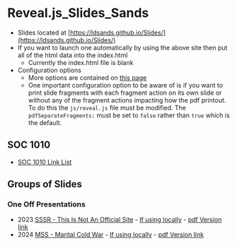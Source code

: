 # Reveal.js_Slides_Sands

<!-- link to this slide [here](https://github.com/ldsands/Slides/blob/master/SlideLinks.md) -->

- Slides located at [https://ldsands.github.io/Slides/](https://ldsands.github.io/Slides/)
- If you want to launch one automatically by using the above site then put all of the html data into the index.html
    - Currently the index.html file is blank
- Configuration options
    - More options are contained on [this page](https://github.com/hakimel/reveal.js)
    - One important configuration option to be aware of is if you want to print slide fragments with each fragment action on its own slide or without any of the fragment actions impacting how the pdf printout. To do this the `js/reveal.js` file must be modified. The `pdfSeparateFragments:` must be set to `false` rather than `true` which is the default.

## SOC 1010

- [SOC 1010 Link List](https://github.com/ldsands/Slides/blob/master/MySlides/SOC1010.md)

## Groups of Slides

### One Off Presentations

<!-- 
- 2016 [SOC 5160 Research Presentation](https://ldsands.github.io/Slides/MySlides/OneOffPresentations/2016_12_Levi_Sands_5160_Res_Pres.html) - [If using locally](Slides/MySlides/OneOffPresentations/2016_12_Levi_Sands_5160_Res_Pres.html) - [pdf Version link](https://ldsands.github.io/Slides/MySlides/OneOffPresentations/2016_12_Levi_Sands_5160_Res_Pres.html?print-pdf)
- 2019 [Thesis Defense](https://ldsands.github.io/Slides/MySlides/OneOffPresentations/Levi_Sands_Thesis_Presentation.html) - [If using locally](Slides/MySlides/OneOffPresentations/Levi_Sands_Thesis_Presentation.html) - [pdf Version link](https://ldsands.github.io/Slides/MySlides/OneOffPresentations/Levi_Sands_Thesis_Presentation.html?print-pdf)
- 2020 [EPLS 6209 Research Presentation](https://ldsands.github.io/Slides/MySlides/OneOffPresentations/2020_05_Levi_Sands_EPLS_6209_Presentation.html) - [If using locally](Slides/MySlides/OneOffPresentations/2020_05_Levi_Sands_EPLS_6209_Presentation.html) - [pdf Version link](https://ldsands.github.io/Slides/MySlides/OneOffPresentations/2020_05_Levi_Sands_EPLS_6209_Presentation.html?print-pdf)
- 2020 [Getting Started with Reference Management Using Zotero](https://ldsands.github.io/Slides/MySlides/OneOffPresentations/2020_09_Levi_Sands_Ref_Man_Zotero.html) - [If using locally](Slides/MySlides/OneOffPresentations/2020_09_Levi_Sands_Ref_Man_Zotero.html) - [pdf Version link](https://ldsands.github.io/Slides/MySlides/OneOffPresentations/2020_09_Levi_Sands_Ref_Man_Zotero.html?print-pdf)
- 2021 [Getting Started with Reference Management Using Zotero](https://ldsands.github.io/Slides/MySlides/OneOffPresentations/2021_10_01_Levi_Sands_Ref_Man_Zotero.html) - [If using locally](Slides/MySlides/OneOffPresentations/2021_10_01_Levi_Sands_Ref_Man_Zotero.html) - [pdf Version link](https://ldsands.github.io/Slides/MySlides/OneOffPresentations/2021_10_01_Levi_Sands_Ref_Man_Zotero.html?print-pdf)
- 2022 [Getting Started with Reference Management Using Zotero](https://ldsands.github.io/Slides/MySlides/OneOffPresentations/2022_09_29_Levi_Sands_Ref_Man_Zotero.html) - [If using locally](Slides/MySlides/OneOffPresentations/2022_09_29_Levi_Sands_Ref_Man_Zotero.html) - [pdf Version link](https://ldsands.github.io/Slides/MySlides/OneOffPresentations/2022_09_29_Levi_Sands_Ref_Man_Zotero.html?print-pdf)
- 2023 [CRIM4440Sp2023 - Hagan Discussion](https://ldsands.github.io/Slides/MySlides/OneOffPresentations/2023_02_23_Levi_Sands_White_Collar_Crime_Hagan_Discussion.html) - [If using locally](Slides/MySlides/OneOffPresentations/2023_02_23_Levi_Sands_White_Collar_Crime_Hagan_Discussion.html) - [pdf Version link](https://ldsands.github.io/Slides/MySlides/OneOffPresentations/2023_02_23_Levi_Sands_White_Collar_Crime_Hagan_Discussion.html?print-pdf)
 -->
- 2023 [SSSR - This Is Not An Official Site](https://ldsands.github.io/Slides/MySlides/OneOffPresentations/2023_10_23_Levi_Sands_SSSR_This_Is_Not_An_Official_Site.html) - [If using locally](Slides/MySlides/OneOffPresentations/2023_10_23_Levi_Sands_SSSR_This_Is_Not_An_Official_Site.html) - [pdf Version link](https://ldsands.github.io/Slides/MySlides/OneOffPresentations/2023_10_23_Levi_Sands_SSSR_This_Is_Not_An_Official_Site.html?print-pdf)
- 2024 [MSS - Marital Cold War](https://ldsands.github.io/Slides/MySlides/OneOffPresentations/2024_04_05_Levi_Sands_MSS_Marital_Cold_War.html) - [If using locally](Slides/MySlides/OneOffPresentations/2024_04_05_Levi_Sands_MSS_Marital_Cold_War.html) - [pdf Version link](https://ldsands.github.io/Slides/MySlides/OneOffPresentations/2024_04_05_Levi_Sands_MSS_Marital_Cold_War.html?print-pdf)

<!-- 
### SOC 6550 Environment and Society

- 2020 [Week 05 Lim and Tsutsui 2012](https://ldsands.github.io/Slides/MySlides/2020_01_SOC_6550_Environment_and_Society/WWeek_05_Lim_and_Tsutsui_2012_Levi_Sands.html) - [If using locally](Slides/MySlides/2020_01_SOC_6550_Environment_and_Society/WWeek_05_Lim_and_Tsutsui_2012_Levi_Sands.html) - [pdf Version link](https://ldsands.github.io/Slides/MySlides/2020_01_SOC_6550_Environment_and_Society/WWeek_05_Lim_and_Tsutsui_2012_Levi_Sands.html?print-pdf)
- 2020 [Week 07 Vasi et al. 2015](https://ldsands.github.io/Slides/MySlides/2020_01_SOC_6550_Environment_and_Society/Week_07_Vasi_et_al_2015_Levi_Sands.html) - [If using locally](Slides/MySlides/2020_01_SOC_6550_Environment_and_Society/Week_07_Vasi_et_al_2015_Levi_Sands.html) - [pdf Version link](https://ldsands.github.io/Slides/MySlides/2020_01_SOC_6550_Environment_and_Society/Week_07_Vasi_et_al_2015_Levi_Sands.html?print-pdf)
- 2020 [Week 11 Lee and Loundsbury 2015](https://ldsands.github.io/Slides/MySlides/2020_01_SOC_6550_Environment_and_Society/Week_11_Lee_and_Lounsbury_2015_Levi_Sands.html) - [If using locally](Slides/MySlides/2020_01_SOC_6550_Environment_and_Society/Week_11_Lee_and_Lounsbury_2015_Levi_Sands.html) - [pdf Version link](https://ldsands.github.io/Slides/MySlides/2020_01_SOC_6550_Environment_and_Society/Week_11_Lee_and_Lounsbury_2015_Levi_Sands.html?print-pdf)
- 2020 [Week 11 Etzion and Ferraro 2010](https://ldsands.github.io/Slides/MySlides/2020_01_SOC_6550_Environment_and_Society/Week_11_Etzion_and_Ferraro_2010_Levi_Sands.html) - [If using locally](Slides/MySlides/2020_01_SOC_6550_Environment_and_Society/Week_11_Etzion_and_Ferraro_2010_Levi_Sands.html) - [pdf Version link](https://ldsands.github.io/Slides/MySlides/2020_01_SOC_6550_Environment_and_Society/Week_11_Etzion_and_Ferraro_2010_Levi_Sands.html?print-pdf)
-->

<!--
### Poli Soc Comp Topics

#### 01 Theories of Power and the State

- [Theories of Power and the State](https://ldsands.github.io/Slides/MySlides/poli_soc_comp_topics/01_theories_of_power_and_the_state.html) - [If using locally](Slides//MySlides/poli_soc_comp_topics/01_theories_of_power_and_the_state.html) - [pdf Version link](https://ldsands.github.io/Slides//MySlides/poli_soc_comp_topics/01_theories_of_power_and_the_state.html?print-pdf)

#### 02 Political Culture

- [Political Culture](https://ldsands.github.io/Slides/MySlides/poli_soc_comp_topics/02_political_culture.html) - [If using locally](Slides//MySlides/poli_soc_comp_topics/02_political_culture.html) - [pdf Version link](https://ldsands.github.io/Slides//MySlides/poli_soc_comp_topics/02_political_culture.html?print-pdf)

#### 03 Political Economy

- [Political Economy](https://ldsands.github.io/Slides/MySlides/poli_soc_comp_topics/03_political_economy.html) - [If using locally](Slides//MySlides/poli_soc_comp_topics/03_political_economy.html) - [pdf Version link](https://ldsands.github.io/Slides//MySlides/poli_soc_comp_topics/03_political_economy.html?print-pdf)

#### 04 Social Relations (Race, Immigration, Family, etc.) and Policymaking

- [Social Relations (Race, Immigration, Family, etc.) and Policymaking](https://ldsands.github.io/Slides/MySlides/poli_soc_comp_topics/04_social_relations_race_immigration_family_etc_and_policymaking.html) - [If using locally](Slides//MySlides/poli_soc_comp_topics/04_social_relations_race_immigration_family_etc_and_policymaking.html) - [pdf Version link](https://ldsands.github.io/Slides//MySlides/poli_soc_comp_topics/04_social_relations_race_immigration_family_etc_and_policymaking.html?print-pdf)

#### 05 Political Participation and Voting

- [Political Participation and Voting](https://ldsands.github.io/Slides/MySlides/poli_soc_comp_topics/05_political_participation_and_voting.html) - [If using locally](Slides//MySlides/poli_soc_comp_topics/05_political_participation_and_voting.html) - [pdf Version link](https://ldsands.github.io/Slides//MySlides/poli_soc_comp_topics/05_political_participation_and_voting.html?print-pdf)

#### 06 Violence and Terrorism

- [Violence and Terrorism](https://ldsands.github.io/Slides/MySlides/poli_soc_comp_topics/06_violence_and_terrorism.html) - [If using locally](Slides//MySlides/poli_soc_comp_topics/06_violence_and_terrorism.html) - [pdf Version link](https://ldsands.github.io/Slides//MySlides/poli_soc_comp_topics/06_violence_and_terrorism.html?print-pdf)

#### 07 Localism, Globalization, and International Governance

- [Localism, Globalization, and International Governance](https://ldsands.github.io/Slides/MySlides/poli_soc_comp_topics/07_localism_globalization_and_international_governance.html) - [If using locally](Slides//MySlides/poli_soc_comp_topics/07_localism_globalization_and_international_governance.html) - [pdf Version link](https://ldsands.github.io/Slides//MySlides/poli_soc_comp_topics/07_localism_globalization_and_international_governance.html?print-pdf)

#### 08 Social Movements and Collective Behavior

- [Social Movements and Collective Behavior](https://ldsands.github.io/Slides/MySlides/poli_soc_comp_topics/08_social_movements_and_collective_behavior.html) - [If using locally](Slides//MySlides/poli_soc_comp_topics/08_social_movements_and_collective_behavior.html) - [pdf Version link](https://ldsands.github.io/Slides//MySlides/poli_soc_comp_topics/08_social_movements_and_collective_behavior.html?print-pdf)

#### 09 Authoritarianism and Democratization

- [Authoritarianism and Democratization](https://ldsands.github.io/Slides/MySlides/poli_soc_comp_topics/09_authoritarianism_and_democratization.html) - [If using locally](Slides//MySlides/poli_soc_comp_topics/09_authoritarianism_and_democratization.html) - [pdf Version link](https://ldsands.github.io/Slides//MySlides/poli_soc_comp_topics/09_authoritarianism_and_democratization.html?print-pdf)

#### 10 Social Capital and Civil Society

- [Social Capital and Civil Society](https://ldsands.github.io/Slides/MySlides/poli_soc_comp_topics/10_social_capital_and_civil_society.html) - [If using locally](Slides//MySlides/poli_soc_comp_topics/10_social_capital_and_civil_society.html) - [pdf Version link](https://ldsands.github.io/Slides//MySlides/poli_soc_comp_topics/10_social_capital_and_civil_society.html?print-pdf)
-->
